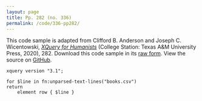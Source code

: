 ```yaml
---
layout: page
title: Pp. 282 (no. 336)
permalink: /code/336-pp282/
---
```


This code sample is adapted from Clifford B. Anderson and Joseph C. Wicentowski, 
[_XQuery for Humanists_](/) (College Station: Texas A&M University Press, 2020), 282. 
Download this code sample in its [raw form](/code/336-pp282/336-pp282.xq).
View the source on [GitHub](https://github.com/coding4humanists/xquery4humanists/blob/release/code/336-pp282/336-pp282.xq).

```xquery
xquery version "3.1";

for $line in fn:unparsed-text-lines("books.csv")
return
    element row { $line }
```  
